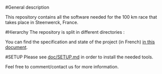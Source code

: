 #General description

This repository contains all the software needed for the 100 km race that takes place in Steenwerck, France.

#Hierarchy
The repository is split in different directories :

You can find the specification and state of the project (in French) [in this document](doc/STATUS.md).

#SETUP
Please see [doc/SETUP.md](pointage100km/blob/master/doc/SETUP.md) in order to install the needed tools.

Feel free to comment/contact us for more information.
